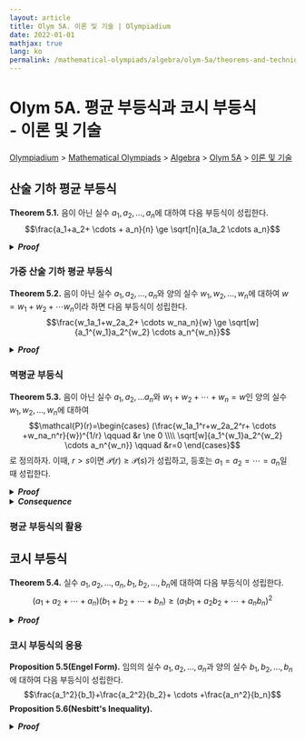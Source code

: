 ```yaml
---
layout: article
title: Olym 5A. 이론 및 기술 | Olympiadium
date: 2022-01-01
mathjax: true
lang: ko
permalink: /mathematical-olympiads/algebra/olym-5a/theorems-and-techniques/
---
```

# Olym 5A. 평균 부등식과 코시 부등식 <br> <ssup> - 이론 및 기술</ssup>

<a href="{{ site.homeurl }}">Olympiadium</a> > <a href="{{ site.homeurl }}mathematical-olympiads/">Mathematical Olympiads</a> > <a href="{{ site.homeurl }}mathematical-olympiads/algebra/">Algebra</a> > <a href="{{ site.homeurl }}mathematical-olympiads/algebra/olym-5a/">Olym 5A</a> > <a href="{{ site.homeurl }}mathematical-olympiads/algebra/olym-5a/theorems-and-techniques/">이론 및 기술</a>

## 산술 기하 평균 부등식
<greenboard><b>Theorem 5.1.</b> 음이 아닌 실수 $a_1, a_2, \ldots, a_n$에 대하여 다음 부등식이 성립한다. $$\frac{a_1+a_2+ \cdots + a_n}{n} \ge \sqrt[n]{a_1a_2 \cdots a_n}$$</greenboard>
<blueborder><details>
<summary><b><i>Proof</i></b></summary>
증명
</details></blueborder>

### 가중 산술 기하 평균 부등식
<greenboard><b>Theorem 5.2.</b> 음이 아닌 실수 $a_1, a_2, \ldots, a_n$와 양의 실수 $w_1, w_2, \ldots, w_n$에 대하여 $w=w_1+w_2+ \cdots w_n$이라 하면 다음 부등식이 성립한다. $$\frac{w_1a_1+w_2a_2+ \cdots w_na_n}{w} \ge \sqrt[w]{a_1^{w_1}a_2^{w_2} \cdots a_n^{w_n}}$$</greenboard>
<blueborder><details>
<summary><b><i>Proof</i></b></summary>
증명
</details></blueborder>

### 멱평균 부등식
<greenboard><b>Theorem 5.3.</b> 음이 아닌 실수 $a_1, a_2, \ldots a_n$와 $w_1+w_2+ \cdots +w_n=w$인 양의 실수 $w_1, w_2, \ldots, w_n$에 대하여 $$\mathcal{P}(r)=\begin{cases} (\frac{w_1a_1^r+w_2a_2^r+ \cdots +w_na_n^r}{w})^{1/r} \qquad &r \ne 0 \\\\ \sqrt[w]{a_1^{w_1}a_2^{w_2} \cdots a_n^{w_n}} \qquad &r=0 \end{cases}$$로 정의하자. 이때, $r>s$이면 $\mathcal{P}(r) \ge \mathcal{P}(s)$가 성립하고, 등호는 $a_1=a_2=\cdots = a_n$일 때 성립한다. </greenboard>
<blueborder><details>
<summary><b><i>Proof</i></b></summary>
증명
</details></blueborder>
<orangeborder><details>
<summary><b><i>Consequence</i></b></summary>
$P(1) \ge P(0)$는 가중 산술 기하 평균 부등식과 일치하고, $P(1) \ge P(0) \ge P(-1), w_1=w_2=\cdots =w_n=\frac{1}{n}$이면 산술 기하 조화 평균 부등식이 된다. 
</details></orangeborder>

### 평균 부등식의 활용

## 코시 부등식
<greenboard><b>Theorem 5.4.</b> 실수 $a_1, a_2, \ldots, a_n, b_1, b_2, \ldots, b_n$에 대하여 다음 부등식이 성립한다. $$(a_1+a_2+\cdots +a_n)(b_1+b_2+\cdots + b_n) \ge (a_1b_1+a_2b_2+\cdots +a_nb_n)^2$$</greenboard>
<blueborder><details>
<summary><b><i>Proof</i></b></summary>
증명
</details></blueborder>

### 코시 부등식의 응용
<orangeboard><b>Proposition 5.5(Engel Form).</b> 임의의 실수 $a_1, a_2, \ldots, a_n$과 양의 실수 $b_1, b_2, \ldots, b_n$에 대하여 다음 부등식이 성립한다. $$\frac{a_1^2}{b_1}+\frac{a_2^2}{b_2}+ \cdots +\frac{a_n^2}{b_n}$$ </orangeboard>
<orangeboard><b>Proposition 5.6(Nesbitt's Inequality). </b> </orangeboard>
<blueborder><details>
<summary><b><i>Proof</i></b></summary>
증명
</details></blueborder>
